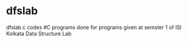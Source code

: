 # dfslab

dfslab c codes
#C programs done for programs given at semster 1 of ISI Kolkata Data Structure Lab
